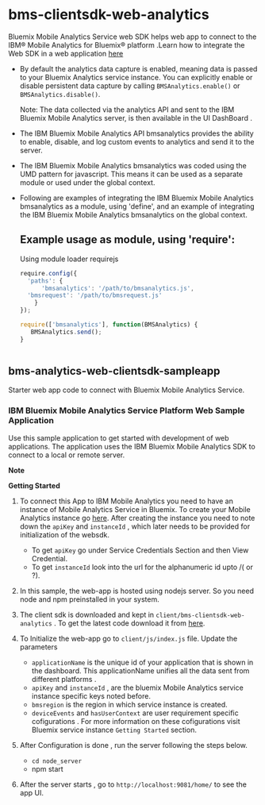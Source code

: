 # bms-clientsdk-web-analytics
  Bluemix Mobile Analytics Service web SDK helps web app to connect to the IBM® Mobile Analytics for Bluemix® platform .Learn how to integrate the  Web SDK in a web application [here](https://console.ng.bluemix.net/docs/services/mobileanalytics/index.html#getting-started-with-mobile-analytics)


* By default  the analytics data capture is enabled, meaning data is passed to your Bluemix Analytics service instance. You can explicitly enable or disable persistent data capture by calling `BMSAnalytics.enable()` or `BMSAnalytics.disable()`.
 
  Note: The data collected via the analytics API and sent to the IBM Bluemix Mobile Analytics server, is then available in the UI DashBoard .

* The IBM Bluemix Mobile Analytics  API bmsanalytics provides the ability to enable, disable, and log custom events to analytics and send it to the server.
 
* The IBM Bluemix Mobile Analytics bmsanalytics was coded using the UMD pattern for javascript. This means it can be used as a separate module or used under the global context.  
  
* Following are examples of integrating the IBM Bluemix Mobile Analytics bmsanalytics as a module, using 'define', and an example of integrating the IBM Bluemix Mobile Analytics bmsanalytics on the global context.
  
  Example usage as module, using 'require':
  -----------------------------------
  
  Using module loader requirejs 

  ```Javascript
  require.config({
    'paths': {
    	'bmsanalytics': '/path/to/bmsanalytics.js',
	'bmsrequest': '/path/to/bmsrequest.js'
      }
  });

  require(['bmsanalytics'], function(BMSAnalytics) {
     BMSAnalytics.send();
  }
  ```
  

  ```
## bms-analytics-web-clientsdk-sampleapp
Starter web app code  to connect with Bluemix Mobile Analytics  Service.

### IBM Bluemix Mobile Analytics Service Platform Web Sample Application
Use this sample application to get started with development of web applications.
The application uses the IBM Bluemix Mobile Analytics SDK to connect to a local or remote server.
 
**Note** 

**Getting Started**
1. To connect this App to IBM Mobile Analytics you need to have an instance of Mobile Analytics Service in Bluemix. To create your Mobile Analytics instance go [here](https://console.bluemix.net/catalog/services/mobile-analytics?env_id=ibm:yp:us-south&taxonomyNavigation=apps). After creating the instance you need to note down the `apiKey`  and  `instanceId` , which later needs to be provided for initialization of the websdk.
	* To get `apiKey` go under Service Credentials Section and then View Credential.
	* To get `instanceId` look into the url for the alphanumeric id upto /( or ?).
2. In this sample, the web-app is hosted using nodejs server. So you need node and npm preinstalled in your system. 
3. The client sdk is downloaded and kept in `client/bms-clientsdk-web-analytics` . To get the latest code download it from [here](https://github.com/ibm-bluemix-mobile-services/bms-clientsdk-web-analytics). 
4. To Initialize the web-app go to `client/js/index.js` file. Update the parameters 
	* `applicationName` is the unique id of your application that is shown in the dashboard. This applicationName unifies all the data sent from different platforms .
	* `apiKey` and `instanceId` , are the bluemix Mobile Analytics service instance specific keys noted before. 
	* `bmsregion` is the region in which service instance is created.
	* `deviceEvents` and `hasUserContext` are user requirement specific cofigurations . 
	For more information on these cofigurations visit Bluemix service instance `Getting Started` section.

5. After Configuration is done , run the server following the steps below. 
	* `cd node_server`
	* npm start
6. After the server starts , go to `http://localhost:9081/home/` to see the app UI.
